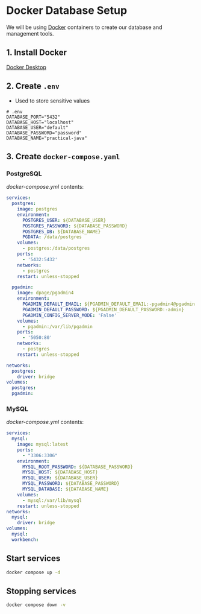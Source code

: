 # Docker Database Setup

We will be using [Docker](https://www.docker.com/products/docker-desktop/)
containers to create our database and management tools.

## 1. Install Docker

[Docker Desktop](https://www.docker.com/products/docker-desktop/)

## 2. Create `.env`

- Used to store sensitive values

```
# .env
DATABASE_PORT="5432"
DATABASE_HOST="localhost"
DATABASE_USER="default"
DATABASE_PASSWORD="password"
DATABASE_NAME="practical-java"
```

## 3. Create `docker-compose.yaml`

### PostgreSQL

_docker-compose.yml_ contents:

```yaml
services:
  postgres:
    image: postgres
    environment:
      POSTGRES_USER: ${DATABASE_USER}
      POSTGRES_PASSWORD: ${DATABASE_PASSWORD}
      POSTGRES_DB: ${DATABASE_NAME}
      PGDATA: /data/postgres
    volumes:
      - postgres:/data/postgres
    ports:
      - '5432:5432'
    networks:
      - postgres
    restart: unless-stopped

  pgadmin:
    image: dpage/pgadmin4
    environment:
      PGADMIN_DEFAULT_EMAIL: ${PGADMIN_DEFAULT_EMAIL:-pgadmin4@pgadmin.org}
      PGADMIN_DEFAULT_PASSWORD: ${PGADMIN_DEFAULT_PASSWORD:-admin}
      PGADMIN_CONFIG_SERVER_MODE: 'False'
    volumes:
      - pgadmin:/var/lib/pgadmin
    ports:
      - '5050:80'
    networks:
      - postgres
    restart: unless-stopped

networks:
  postgres:
    driver: bridge
volumes:
  postgres:
  pgadmin:
```

### MySQL

_docker-compose.yml_ contents:

```yaml
services:
  mysql:
    image: mysql:latest
    ports:
      - "3306:3306"
    environment:
      MYSQL_ROOT_PASSWORD: ${DATABASE_PASSWORD}
      MYSQL_HOST: ${DATABASE_HOST}
      MYSQL_USER: ${DATABASE_USER}
      MYSQL_PASSWORD: ${DATABASE_PASSWORD}
      MYSQL_DATABASE: ${DATABASE_NAME}
    volumes:
      - mysql:/var/lib/mysql
    restart: unless-stopped
networks:
  mysql:
    driver: bridge
volumes:
  mysql:
  workbench:
```

## Start services

```bash
docker compose up -d
```
## Stopping services

```bash
docker compose down -v
```

